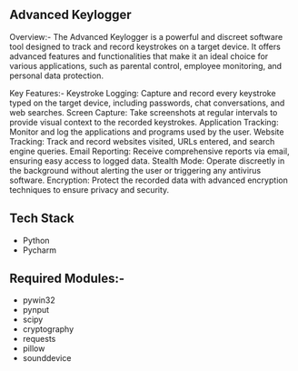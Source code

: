 ## Advanced Keylogger

Overview:-
The Advanced Keylogger is a powerful and discreet software tool designed to track and record keystrokes on a target device. It offers advanced features and functionalities that make it an ideal choice for various applications, such as parental control, employee monitoring, and personal data protection.

Key Features:-
Keystroke Logging: Capture and record every keystroke typed on the target device, including passwords, chat conversations, and web searches.
Screen Capture: Take screenshots at regular intervals to provide visual context to the recorded keystrokes.
Application Tracking: Monitor and log the applications and programs used by the user.
Website Tracking: Track and record websites visited, URLs entered, and search engine queries.
Email Reporting: Receive comprehensive reports via email, ensuring easy access to logged data.
Stealth Mode: Operate discreetly in the background without alerting the user or triggering any antivirus software.
Encryption: Protect the recorded data with advanced encryption techniques to ensure privacy and security.

## Tech Stack
- Python
- Pycharm
## Required Modules:-
- pywin32
- pynput
- scipy
- cryptography
- requests
- pillow
- sounddevice

